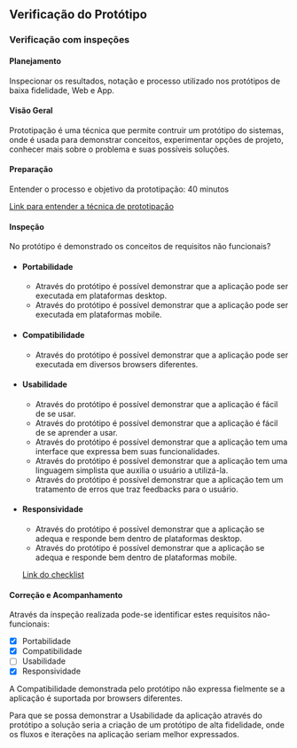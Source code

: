 ## Verificação do Protótipo

### Verificação com inspeções

#### Planejamento
 Inspecionar os resultados, notação e processo utilizado nos protótipos de baixa fidelidade, Web e App.

#### Visão Geral
 Prototipação é uma técnica que permite contruir um protótipo do sistemas, onde é usada para demonstrar conceitos, experimentar opções de projeto, conhecer mais sobre o problema e suas possíveis soluções.

#### Preparação
 Entender o processo e objetivo da prototipação: 40 minutos

[Link para entender a técnica de prototipação](https://aprender.ead.unb.br/pluginfile.php/348648/mod_resource/content/3/Requisitos%20-%20Aula%2007.pdf)

#### Inspeção
 No protótipo é demonstrado os conceitos de requisitos não funcionais?

- #### Portabilidade
    - Através do protótipo é possível demonstrar que a aplicação pode ser executada em plataformas desktop. 
    - Através do protótipo é possível demonstrar que a aplicação pode ser executada em plataformas mobile.
- #### Compatibilidade
    - Através do protótipo é possível demonstrar que a aplicação pode ser executada em diversos browsers diferentes. 
- #### Usabilidade
    - Através do protótipo é possível demonstrar que a aplicação é fácil de se usar.
    - Através do protótipo é possível demonstrar que a aplicação é fácil de se aprender a usar.
    - Através do protótipo é possível demonstrar que a aplicação tem uma interface que expressa bem suas funcionalidades.
    - Através do protótipo é possível demonstrar que a aplicação tem uma linguagem simplista que auxilia o usuário a utilizá-la.
    - Através do protótipo é possível demonstrar que a aplicação tem um tratamento de erros que traz feedbacks para o usuário.
- #### Responsividade 
    - Através do protótipo é possível demonstrar que a aplicação se adequa e responde bem dentro de plataformas desktop. 
    - Através do protótipo é possível demonstrar que a aplicação se adequa e responde bem dentro de plataformas mobile.

    [Link do checklist ](https://docs.google.com/spreadsheets/d/1ku1OQFtb5RI7DFvSetPZanzWeZSjR3Zl7wcrH7ud65g/edit#gid=0)

#### Correção e Acompanhamento
Através da inspeção realizada pode-se identificar estes requisitos não-funcionais:

- [x] Portabilidade
- [x] Compatibilidade 
- [ ] Usabilidade
- [x] Responsividade

A Compatibilidade demonstrada pelo protótipo não expressa fielmente se a aplicação é suportada por browsers diferentes.  

Para que se possa demonstrar a Usabilidade da aplicação através do protótipo a solução seria a criação de um protótipo de alta fidelidade, onde os fluxos e iterações na aplicação seriam melhor expressados.




 

